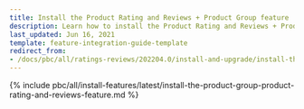 ```yaml
---
title: Install the Product Rating and Reviews + Product Group feature
description: Learn how to install the Product Rating and Reviews + Product Group feature to a Spryker project.
last_updated: Jun 16, 2021
template: feature-integration-guide-template
redirect_from:
- /docs/pbc/all/ratings-reviews/202204.0/install-and-upgrade/install-the-product-rating-and-reviews-product-group-feature.html
---
```


{% include pbc/all/install-features/latest/install-the-product-group-product-rating-and-reviews-feature.md %} <!-- To edit, see /_includes/pbc/all/install-features/202311.0/install-the-product-group-product-rating-and-reviews-feature.md -->
